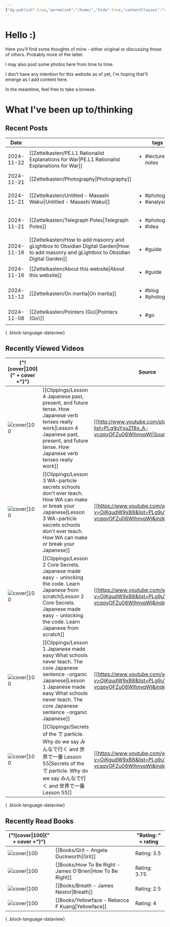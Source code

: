 ```yaml
---
{"dg-publish":true,"permalink":"/home/","hide":true,"contentClasses":"cards cards-1-1 cards-cols-4 cards-align-bottom","tags":["gardenEntry"],"dgShowBacklinks":"false","noteIcon":"1","created":"2024-10-26T07:52:57.659+09:00"}
---
```


# Hello :)

Here you'll find some thoughts of mine - either original or discussing those of others. Probably more of the latter.

I may also post some photos here from time to time.

I don't have any intention for this website as of yet, I'm hoping that'll emerge as I add content here.

In the meantime, feel free to take a browse.

# What I've been up to/thinking

## Recent Posts
| Date       |                                                                                                                                              | tags                                             |
| ---------- | -------------------------------------------------------------------------------------------------------------------------------------------- | ------------------------------------------------ |
| 2024-11-22 | [[Zettelkasten/PE.L1 Rationalist Explanations for War\|PE.L1 Rationalist Explanations for War]]                                           | <ul><li>#lecture-notes</li></ul>                 |
| 2024-11-21 | [[Zettelkasten/Photography\|Photography]]                                                                                                 | <ul></ul>                                        |
| 2024-11-21 | [[Zettelkasten/Untitled - Masashi Wakui\|Untitled - Masashi Wakui]]                                                                       | <ul><li>#photography</li><li>#analysis</li></ul> |
| 2024-11-21 | [[Zettelkasten/Telegraph Poles\|Telegraph Poles]]                                                                                         | <ul><li>#photography</li><li>#idea</li></ul>     |
| 2024-11-16 | [[Zettelkasten/How to add masonry and gLightbox to Obsidian Digital Garden\|How to add masonry and gLightbox to Obsidian Digital Garden]] | <ul><li>#guide</li></ul>                         |
| 2024-11-16 | [[Zettelkasten/About this website\|About this website]]                                                                                   | <ul><li>#guide</li></ul>                         |
| 2024-11-12 | [[Zettelkasten/On inertia\|On inertia]]                                                                                                   | <ul><li>#blog</li><li>#photography</li></ul>     |
| 2024-11-08 | [[Zettelkasten/Pointers (Go)\|Pointers (Go)]]                                                                                             | <ul><li>#go</li></ul>                            |

{ .block-language-dataview}

## Recently Viewed Videos
| ("![cover\|100](" + cover +")")                                     |                                                                                                                                                                                                                         | Source                                                                                                   |
| ------------------------------------------------------------------- | ----------------------------------------------------------------------------------------------------------------------------------------------------------------------------------------------------------------------- | -------------------------------------------------------------------------------------------------------- |
| ![cover\|100](https://i.ytimg.com/vi/lU5rmrAORDY/maxresdefault.jpg) | [[Clippings/Lesson 4 Japanese past, present, and future tense. How Japanese verb tenses really work\|Lesson 4 Japanese past, present, and future tense. How Japanese verb tenses really work]]                       | [[http://www.youtube.com/playlist?list=PLg9uYxuZf8x_A-vcqqyOFZu06WlhnypWj\|Source]]                      |
| ![cover\|100](https://i.ytimg.com/vi/U9_T4eObNXg/maxresdefault.jpg) | [[Clippings/Lesson 3 WA-particle secrets schools don't ever teach. How WA can make or break your Japanese\|Lesson 3 WA-particle secrets schools don't ever teach. How WA can make or break your Japanese]]           | [[https://www.youtube.com/watch?v=OiKgudW9xB8&list=PLg9uYxuZf8x_A-vcqqyOFZu06WlhnypWj&index=57\|Source]] |
| ![cover\|100](https://i.ytimg.com/vi/P3n8n0u3LHA/maxresdefault.jpg) | [[Clippings/Lesson 2 Core Secrets. Japanese made easy - unlocking the code. Learn Japanese from scratch\|Lesson 2 Core Secrets. Japanese made easy - unlocking the code. Learn Japanese from scratch]]               | [[https://www.youtube.com/watch?v=OiKgudW9xB8&list=PLg9uYxuZf8x_A-vcqqyOFZu06WlhnypWj&index=57\|Source]] |
| ![cover\|100](https://i.ytimg.com/vi/pSvH9vH60Ig/maxresdefault.jpg) | [[Clippings/Lesson 1 Japanese made easy What schools never teach. The core Japanese sentence -organic Japanese\|Lesson 1 Japanese made easy What schools never teach. The core Japanese sentence -organic Japanese]] | [[https://www.youtube.com/watch?v=OiKgudW9xB8&list=PLg9uYxuZf8x_A-vcqqyOFZu06WlhnypWj&index=57\|Source]] |
| ![cover\|100](https://i.ytimg.com/vi/OiKgudW9xB8/maxresdefault.jpg) | [[Clippings/Secrets of the で particle. Why do we say みんなで行く and 世界で一番  Lesson 55\|Secrets of the で particle. Why do we say みんなで行く and 世界で一番  Lesson 55]]                                                             | [[https://www.youtube.com/watch?v=OiKgudW9xB8&list=PLg9uYxuZf8x_A-vcqqyOFZu06WlhnypWj&index=57\|Source]] |

{ .block-language-dataview}

## Recently Read Books
| ("![cover\|100](" + cover +")")                                                                                                |                                                               | "Rating: " + rating |
| ------------------------------------------------------------------------------------------------------------------------------ | ------------------------------------------------------------- | ------------------- |
| ![cover\|100](http://books.google.com/books/content?id=p14yCwAAQBAJ&printsec=frontcover&img=1&zoom=5&edge=curl&source=gbs_api) | [[Books/Grit - Angela Duckworth\|Grit]]                    | Rating: 3.5         |
| ![cover\|100](http://books.google.com/books/content?id=QmVPDwAAQBAJ&printsec=frontcover&img=1&zoom=5&edge=curl&source=gbs_api) | [[Books/How To Be Right - James O'Brien\|How To Be Right]] | Rating: 3.75        |
| ![cover\|100](http://books.google.com/books/content?id=-ZuzDwAAQBAJ&printsec=frontcover&img=1&zoom=5&edge=curl&source=gbs_api) | [[Books/Breath - James Nestor\|Breath]]                    | Rating: 2.5         |
| ![cover\|100](http://books.google.com/books/content?id=crZ1EAAAQBAJ&printsec=frontcover&img=1&zoom=5&edge=curl&source=gbs_api) | [[Books/Yellowface - Rebecca F Kuang\|Yellowface]]         | Rating: 4           |

{ .block-language-dataview}